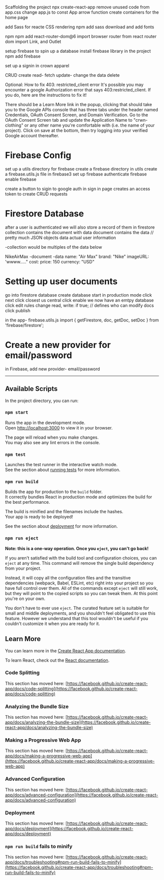Scaffolding the project
npx create-react-app
remove unused code from app.css
change app.js to const App arrow function
create containers for the home page

add Sass for reacte CSS rendering
npm add sass
download and add fonts

npm npm add react-router-dom@6
import browser router from react router dom
import Link, and Outlet

setup firebase to spin up a database 
install firebase library in the project
npm add firebase

set up a signin in crown apparel

CRUD
create
read- fetch
update- change the data
delete

Optional: How to fix 403: restricted_client error
It's possible you may encounter a google Authorization error that says 403:restricted_client. If you do, here are the instructions to fix it!

There should be a Learn More link in the popup, clicking that should take you to the Google APIs console that has three tabs under the header named Credentials, OAuth Consent Screen, and Domain Verification. Go to the OAuth Consent Screen tab and update the Application Name to "crwn-clothing" or any other name you're comfortable with (i.e. the name of your project). Click on save at the bottom, then try logging into your verified Google account thereafter.

# Firebase Config
set up a utils directory for firebase
create a firebase directory in utils
create a firebase.utils.js file in firebase3
set up firebase
authenticate firebase
enable firebase

create a button to sigin to google auth in sign in page
creates an access token to create CRUD requests

# Firestore Database
after a user is authenticated we will also store a record of them in firestore
collection contains the document with data
document contains the data // pretty much JSON objects
data actual user information

-collection would be multiples of the data below

NikeAirMax -document
  -data
  name: "Air Max"
  brand: "Nike"
  imageURL: 'wwww....."
  cost: 
    price: 150
    currency: "USD"

# Setting up user documents
go into firestore database
create database
start in production mode
click next
click closest us central
click enable
we now have an emtpy database
click edit rules
change read, write: if true; // defines who can modify docs
click publish

in the app- firebase.utils.js
import { getFirestore, doc, getDoc, setDoc } from 'firebase/firestore';


# Create a new provider for email/password
in Firebase, add new provider- email/password


----

## Available Scripts

In the project directory, you can run:

### `npm start`

Runs the app in the development mode.\
Open [http://localhost:3000](http://localhost:3000) to view it in your browser.

The page will reload when you make changes.\
You may also see any lint errors in the console.

### `npm test`

Launches the test runner in the interactive watch mode.\
See the section about [running tests](https://facebook.github.io/create-react-app/docs/running-tests) for more information.

### `npm run build`

Builds the app for production to the `build` folder.\
It correctly bundles React in production mode and optimizes the build for the best performance.

The build is minified and the filenames include the hashes.\
Your app is ready to be deployed!

See the section about [deployment](https://facebook.github.io/create-react-app/docs/deployment) for more information.

### `npm run eject`

**Note: this is a one-way operation. Once you `eject`, you can't go back!**

If you aren't satisfied with the build tool and configuration choices, you can `eject` at any time. This command will remove the single build dependency from your project.

Instead, it will copy all the configuration files and the transitive dependencies (webpack, Babel, ESLint, etc) right into your project so you have full control over them. All of the commands except `eject` will still work, but they will point to the copied scripts so you can tweak them. At this point you're on your own.

You don't have to ever use `eject`. The curated feature set is suitable for small and middle deployments, and you shouldn't feel obligated to use this feature. However we understand that this tool wouldn't be useful if you couldn't customize it when you are ready for it.

## Learn More

You can learn more in the [Create React App documentation](https://facebook.github.io/create-react-app/docs/getting-started).

To learn React, check out the [React documentation](https://reactjs.org/).

### Code Splitting

This section has moved here: [https://facebook.github.io/create-react-app/docs/code-splitting](https://facebook.github.io/create-react-app/docs/code-splitting)

### Analyzing the Bundle Size

This section has moved here: [https://facebook.github.io/create-react-app/docs/analyzing-the-bundle-size](https://facebook.github.io/create-react-app/docs/analyzing-the-bundle-size)

### Making a Progressive Web App

This section has moved here: [https://facebook.github.io/create-react-app/docs/making-a-progressive-web-app](https://facebook.github.io/create-react-app/docs/making-a-progressive-web-app)

### Advanced Configuration

This section has moved here: [https://facebook.github.io/create-react-app/docs/advanced-configuration](https://facebook.github.io/create-react-app/docs/advanced-configuration)

### Deployment

This section has moved here: [https://facebook.github.io/create-react-app/docs/deployment](https://facebook.github.io/create-react-app/docs/deployment)

### `npm run build` fails to minify

This section has moved here: [https://facebook.github.io/create-react-app/docs/troubleshooting#npm-run-build-fails-to-minify](https://facebook.github.io/create-react-app/docs/troubleshooting#npm-run-build-fails-to-minify)
